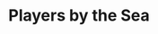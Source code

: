 ---
title: Players by the Sea
layout: theatres
image: Players_by_the_Sea.jpeg
image_credit:
image_alt:
image_caption:
details:
    Founded: 1966
    Address: |
      106 N 6th St
      Jacksonville Beach, FL 32250
    Website: https://playersbythesea.org
    Facebook: playersbytheseatheatre
    Twitter: Playersbythesea
    Instagram: playersbythesea
    LinkedIn: players-by-the-sea-theater
    Phone: 	
    Artistic Director: Jereme Raickett
---